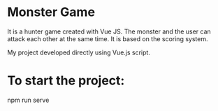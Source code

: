 # Monster Game

It is a hunter game created with Vue JS. The monster and the user can attack each other at the same time. It is based on the scoring system.

My project developed directly using Vue.js script.

# To start the project:

npm run serve
